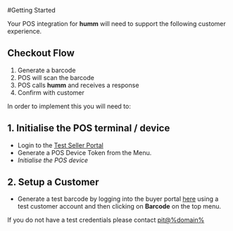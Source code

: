 #Getting Started

Your POS integration for **humm** will need to support the following customer experience.

## Checkout Flow
1. Generate a barcode
2. POS will scan the barcode
3. POS calls **humm** and receives a response
4. Confirm with customer

In order to implement this you will need to: 

## 1. Initialise the POS terminal / device

* Login to the [Test Seller Portal](https://integration-seller.%domain%/#/login)
* Generate a POS Device Token from the Menu.
* *Initialise the POS device*
   

## 2. Setup a Customer

* Generate a test barcode by logging into the buyer portal [here](https://uat-buyer.%domain%) using a test customer account and then clicking on **Barcode** on the top menu.

If you do not have a test credentials please contact <a href="mailto:pit@%domain%">pit@%domain%</a>




